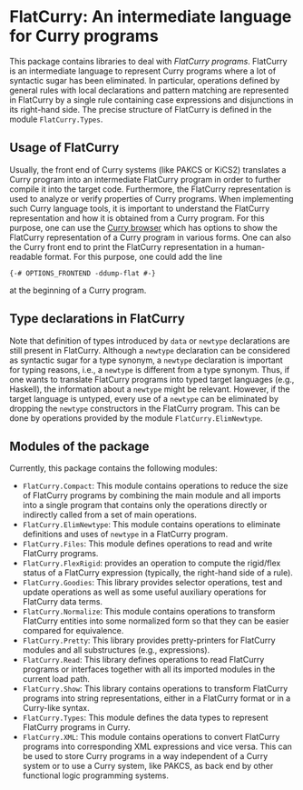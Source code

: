 FlatCurry: An intermediate language for Curry programs
======================================================

This package contains libraries to deal with *FlatCurry programs*.
FlatCurry is an intermediate language to represent Curry programs
where a lot of syntactic sugar has been eliminated.
In particular, operations defined by general rules with
local declarations and pattern matching
are represented in FlatCurry by a single rule containing
case expressions and disjunctions in its right-hand side.
The precise structure of FlatCurry is defined in the
module `FlatCurry.Types`.

Usage of FlatCurry
------------------

Usually, the front end of Curry systems (like PAKCS or KiCS2)
translates a Curry program into an intermediate FlatCurry program
in order to further compile it into the target code.
Furthermore, the FlatCurry representation is used to
analyze or verify properties of Curry programs.
When implementing such Curry language tools,
it is important to understand the FlatCurry representation
and how it is obtained from a Curry program.
For this purpose, one can use the
[Curry browser](https://cpm.curry-lang.org/pkgs/currybrowse.html)
which has options to show the FlatCurry representation
of a Curry program in various forms.
One can also the Curry front end to print the FlatCurry
representation in a human-readable format.
For this purpose, one could add the line

    {-# OPTIONS_FRONTEND -ddump-flat #-}

at the beginning of a Curry program.

Type declarations in FlatCurry
------------------------------

Note that definition of types introduced by `data` or `newtype`
declarations are still present in FlatCurry.
Although a `newtype` declaration can be considered as syntactic sugar
for a type synonym, a `newtype` declaration is important for
typing reasons, i.e., a `newtype`
is different from a type synonym. Thus, if one wants to translate
FlatCurry programs into typed target languages (e.g., Haskell),
the information about a `newtype` might be relevant.
However, if the target language is untyped, every use of a `newtype`
can be eliminated by dropping the `newtype` constructors
in the FlatCurry program. This can be done by operations
provided by the module `FlatCurry.ElimNewtype`.

Modules of the package
----------------------

Currently, this package contains the following modules:

* `FlatCurry.Compact`: This module contains operations to reduce the size
  of FlatCurry programs by combining the main module and all imports
  into a single program that contains only the operations directly or
  indirectly called from a set of main operations.
* `FlatCurry.ElimNewtype`: This module contains operations to eliminate
  definitions and uses of `newtype` in a FlatCurry program.
* `FlatCurry.Files`: This module defines operations to read and write
  FlatCurry programs.
* `FlatCurry.FlexRigid`: provides an operation to compute the rigid/flex status
  of a FlatCurry expression (typically, the right-hand side of a rule).
* `FlatCurry.Goodies`: This library provides selector operations, test and
  update operations as well as some useful auxiliary operations
  for FlatCurry data terms.
* `FlatCurry.Normalize`: This module contains operations to transform
  FlatCurry entities into some normalized form so that they can be easier
  compared for equivalence.
* `FlatCurry.Pretty`: This library provides pretty-printers for
  FlatCurry modules and all substructures (e.g., expressions).
* `FlatCurry.Read`: This library defines operations to read FlatCurry programs
  or interfaces together with all its imported modules in the current
  load path.
* `FlatCurry.Show`: This library contains operations to transform
  FlatCurry programs into string representations, either in a
  FlatCurry format or in a Curry-like syntax.
* `FlatCurry.Types`: This module defines the data types to represent
  FlatCurry programs in Curry.
* `FlatCurry.XML`: This module contains operations to convert FlatCurry
  programs into corresponding XML expressions and vice versa.
  This can be used to store Curry programs in a way independent
  of a Curry system or to use a Curry system, like PAKCS,
  as back end by other functional logic programming systems.
